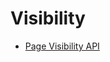 # Visibility

- [Page Visibility API](https://developer.mozilla.org/en-US/docs/Web/API/Page_Visibility_API)
